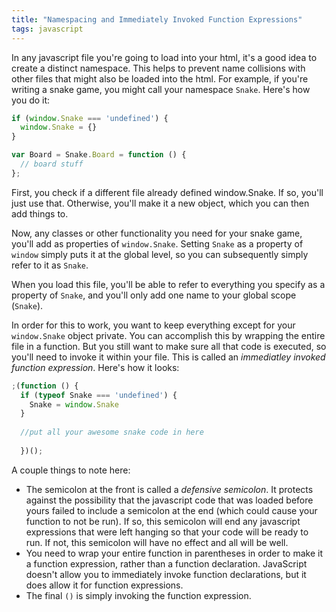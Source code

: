 ```yaml
---
title: "Namespacing and Immediately Invoked Function Expressions"
tags: javascript
---
```


In any javascript file you're going to load into your html, it's a good idea to create a distinct namespace. This helps to prevent name collisions with other files that might also be loaded into the html. For example, if you're writing a snake game, you might call your namespace `Snake`. Here's how you do it:

```javascript
if (window.Snake === 'undefined') {
  window.Snake = {}
}

var Board = Snake.Board = function () {
  // board stuff
};
```
    
First, you check if a different file already defined window.Snake. If so, you'll just use that. Otherwise, you'll make it a new object, which you can then add things to. 

Now, any classes or other functionality you need for your snake game, you'll add as properties of `window.Snake`. Setting `Snake` as a property of `window` simply puts it at the global level, so you can subsequently simply refer to it as `Snake`.

When you load this file, you'll be able to refer to everything you specify as a property of `Snake`, and you'll only add one name to your global scope (`Snake`).

In order for this to work, you want to keep everything except for your `window.Snake` object private. You can accomplish this by wrapping the entire file in a function. But you still want to make sure all that code is executed, so you'll need to invoke it within your file. This is called an <em>immediatley invoked function expression</em>. Here's how it looks:

```javascript
;(function () {
  if (typeof Snake === 'undefined') {
    Snake = window.Snake
  }
  
  //put all your awesome snake code in here
  
  })();
```
      
A couple things to note here:

  * The semicolon at the front is called a <em>defensive semicolon</em>. It protects against the possibility that the javascript code that was loaded before yours failed to include a semicolon at the end (which could cause your function to not be run). If so, this semicolon will end any javascript expressions that were left hanging so that your code will be ready to run. If not, this semicolon will have no effect and all will be well.
  * You need to wrap your entire function in parentheses in order to make it a function expression, rather than a function declaration. JavaScript doesn't allow you to immediately invoke function declarations, but it does allow it for function expressions.
  * The final `()` is simply invoking the function expression.